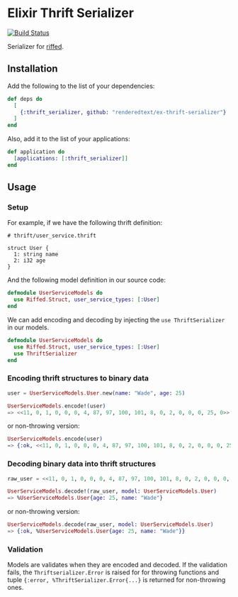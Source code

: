 # Elixir Thrift Serializer

[![Build Status](https://semaphoreci.com/api/v1/renderedtext/ex-thrift-serializer/branches/master/badge.svg)](https://semaphoreci.com/renderedtext/ex-thrift-serializer)

Serializer for [riffed](https://github.com/pinterest/riffed).

## Installation

Add the following to the list of your dependencies:

``` elixir
def deps do
  [
    {:thrift_serializer, github: "renderedtext/ex-thrift-serializer"}
  ]
end
```

Also, add it to the list of your applications:

``` elixir
def application do
  [applications: [:thrift_serializer]]
end
```

## Usage

### Setup

For example, if we have the following thrift definition:

``` thrift
# thrift/user_service.thrift

struct User {
  1: string name
  2: i32 age
}
```

And the following model definition in our source code:

``` elixir
defmodule UserServiceModels do
  use Riffed.Struct, user_service_types: [:User]
end
```

We can add encoding and decoding by injecting the `use ThriftSerializer` in our
models.

``` elixir
defmodule UserServiceModels do
  use Riffed.Struct, user_service_types: [:User]
  use ThriftSerializer
end
```

### Encoding thrift structures to binary data

``` elixir
user = UserServiceModels.User.new(name: "Wade", age: 25)

UserServiceModels.encode!(user)
=> <<11, 0, 1, 0, 0, 0, 4, 87, 97, 100, 101, 8, 0, 2, 0, 0, 0, 25, 0>>
```

or non-throwing version:

``` elixir
UserServiceModels.encode(user)
=> {:ok, <<11, 0, 1, 0, 0, 0, 4, 87, 97, 100, 101, 8, 0, 2, 0, 0, 0, 25, 0>>}
```

### Decoding binary data into thrift structures

``` elixir
raw_user = <<11, 0, 1, 0, 0, 0, 4, 87, 97, 100, 101, 8, 0, 2, 0, 0, 0, 25, 0>>

UserServiceModels.decode!(raw_user, model: UserServiceModels.User)
=> %UserServiceModels.User{age: 25, name: "Wade"}
```

or non-throwing version:

``` elixir
UserServiceModels.decode(raw_user, model: UserServiceModels.User)
=> {:ok, %UserServiceModels.User{age: 25, name: "Wade"}}
```

### Validation

Models are validates when they are encoded and decoded. If the validation fails,
the `Thriftserializer.Error` is raised for for throwing functions and tuple
`{:error, %ThriftSerializer.Error{...}` is returned for non-throwing ones.
